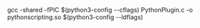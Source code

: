 gcc -shared -fPIC $(python3-config --cflags) PythonPlugin.c -o pythonscripting.so $(python3-config --ldflags)